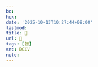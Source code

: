 ```yaml
---
bc:
hex:
date: '2025-10-13T10:27:44+08:00'
lastmod:
title: 􅂃
url: 􅂃
tags: [䣽]
src: DCCV
note:
---
```

